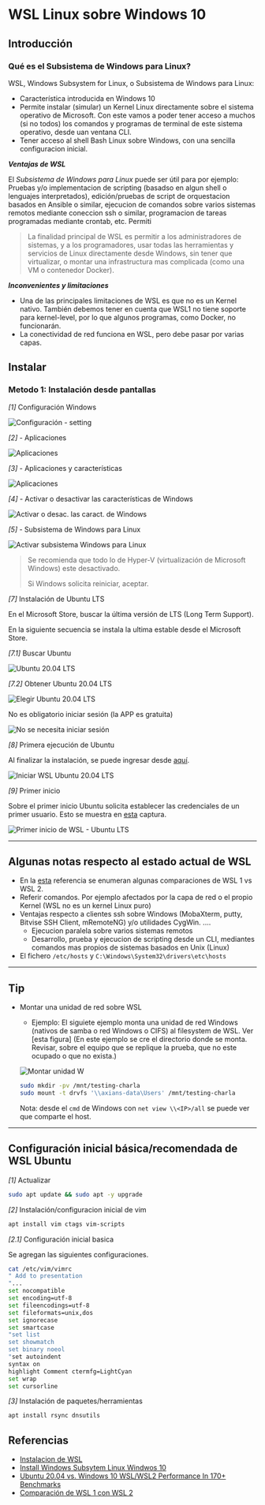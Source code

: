 # WSL Linux sobre Windows 10

## Introducción

### Qué es el Subsistema de Windows para Linux?

WSL, Windows Subsystem for Linux, o Subsistema de Windows para Linux:

- Característica introducida en Windows 10
- Permite instalar (simular) un Kernel Linux directamente sobre el sistema operativo de Microsoft. Con este vamos a poder tener acceso a muchos (si no todos) los comandos y programas de terminal de este sistema operativo, desde uan ventana CLI.
- Tener acceso al shell Bash Linux sobre Windows, con una sencilla configuracion inicial. 

__*Ventajas de WSL*__

El _Subsistema de Windows para Linux_ puede ser útil para por ejemplo: Pruebas y/o implementacion de scripting (basadso en algun shell o lenguajes interpretados), edición/pruebas de script de orquestacion basados en Ansible o similar, ejecucion de comandos sobre varios sistemas remotos mediante coneccion ssh o similar, programacion de tareas programadas mediante crontab, etc. Permiti

> La finalidad principal de WSL es permitir a los administradores de sistemas, y a los programadores, usar todas las herramientas y servicios de Linux directamente desde Windows, sin tener que virtualizar, o montar una infrastructura mas complicada (como una VM o contenedor Docker).

__*Inconvenientes y limitaciones*__

- Una de las principales limitaciones de WSL es que no es un Kernel nativo. También debemos tener en cuenta que WSL1 no tiene soporte para kernel-level, por lo que algunos programas, como Docker, no funcionarán. 
- La conectividad de red funciona en WSL, pero debe pasar por varias capas.

## Instalar

### Metodo 1: Instalación desde pantallas

_[1]_ Configuración Windows

![Configuración - setting][setting_1]

_[2]_ - Aplicaciones

![Aplicaciones][aplicaciones_2]

_[3]_ - Aplicaciones y características

![Aplicaciones][aplicaciones.y.caracteristicas]

_[4]_ - Activar o desactivar las características de Windows

![Activar o desac. las caract. de Windows][activar.desac.caract.windows]

_[5]_ - Subsistema de Windows para Linux

![Activar subsistema Windows para Linux][activar.subsistema.windows.linux_5]

> Se recomienda que todo lo de Hyper-V (virtualización de Microsoft Windows) este desactivado.
>
> Si Windows solicita reiniciar, aceptar.

_[7]_ Instalación de Ubuntu LTS

En el Microsoft Store, buscar la última versión de LTS (Long Term Support).

En la siguiente secuencia se instala la ultima estable desde el Microsoft Store.

_[7.1]_ Buscar Ubuntu

![Ubuntu 20.04 LTS][ubuntu.lts_7]

_[7.2]_ Obtener Ubuntu 20.04 LTS

![Elegir Ubuntu 20.04 LTS][ubuntu.lts_8]

No es obligatorio iniciar sesión (la APP es gratuita)

![No se necesita iniciar sesión][ubuntu.lts_9]

_[8]_ Primera ejecución de Ubuntu

Al finalizar la instalación, se puede ingresar desde [aquí][ubuntu.lts.iniciar_10].

![Iniciar WSL Ubuntu 20.04 LTS][ubuntu.lts.iniciar_10]

_[9]_ Primer inicio

Sobre el primer inicio Ubuntu solicita establecer las credenciales de un primer usuario. Esto se muestra en [esta][ubuntu.lts.primer.login_11] captura.

![Primer inicio de WSL - Ubuntu LTS][ubuntu.lts.primer.login_11]

[setting_1]: img/setting_1.png
[aplicaciones_2]: img/aplicaciones_2.png
[aplicaciones.y.caracteristicas]: img/aplicaciones.y.caracteristicas_3.png
[activar.desac.caract.windows]: img/activar.caract.windows_4.png
[activar.subsistema.windows.linux_5]: img/activar.subsistema.windows.linux_5.png
[ubuntu.lts_7]: img/ubuntu.lts_7.png
[ubuntu.lts_8]: img/ubuntu.lts_8.png
[ubuntu.lts_9]: img/ubuntu.lts_9.png
[ubuntu.lts.iniciar_10]: img/ubuntu.lts.iniciar_10.png
[ubuntu.lts.primer.login_11]: img/ubuntu.lts.primer.login_11.png

--- 

## Algunas notas respecto al estado actual de WSL
- En la [esta][comparacion.wsl.1.2] referencia se enumeran algunas comparaciones de WSL 1 vs WSL 2.
- Referir comandos. Por ejemplo afectados por la capa de red o el propio Kernel (WSL no es un kernel Linux puro)
- Ventajas respecto a clientes ssh sobre Windows (MobaXterm, putty, Bitvise SSH Client, mRemoteNG) y/o utilidades CygWin. .... 
  - Ejecucion paralela sobre varios sistemas remotos
  - Desarrollo, prueba y ejecucion de scripting desde un CLI, mediantes comandos mas propios de sistemas basados en Unix (Linux)
- El fichero `/etc/hosts` y `C:\Windows\System32\drivers\etc\hosts`

--- 

## Tip

- Montar una unidad de red sobre WSL
  - Ejemplo: El siguiete ejemplo monta una unidad de red Windows (nativos de samba o red Windows o CIFS) al filesystem de WSL. Ver [esta figura] (En este ejemplo se cre el directorio donde se monta. Revisar, sobre el equipo que se replique la prueba, que no este ocupado o que no exista.)

  ![Montar unidad W][mount.w]

  [mount.w]: img/mount.w.png

  ```bash
  sudo mkdir -pv /mnt/testing-charla
  sudo mount -t drvfs '\\axians-data\Users' /mnt/testing-charla
  ```
  
  Nota: desde el `cmd` de Windows con `net view \\<IP>/all`  se puede ver que comparte el host.

---

## Configuración inicial básica/recomendada de WSL Ubuntu

_[1]_ Actualizar

```bash
sudo apt update && sudo apt -y upgrade
```

_[2]_ Instalación/configuracion inicial de vim

```bash
apt install vim ctags vim-scripts
```

_[2.1]_ Configuración inicial basica

Se agregan las siguientes configuraciones.

```bash
cat /etc/vim/vimrc
" Add to presentation
"...
set nocompatible
set encoding=utf-8
set fileencodings=utf-8
set fileformats=unix,dos
set ignorecase
set smartcase
"set list
set showmatch
set binary noeol
"set autoindent
syntax on
highlight Comment ctermfg=LightCyan
set wrap
set cursorline
```

_[3]_ Instalación de paquetes/herramientas

```bash
apt install rsync dnsutils
```

## Referencias

- [Instalacion de WSL][inst.wsl] 
- [Install Windows Subsytem Linux Windwos 10][inst.wsl.win]
- [Ubuntu 20.04 vs. Windows 10 WSL/WSL2 Performance In 170+ Benchmarks][comparative.wsl.vs.ubuntu]
- [Comparación de WSL 1 con WSL 2][comparacion.wsl.1.2] 

[comparacion.wsl.1.2]: https://docs.microsoft.com/es-es/windows/wsl/compare-versions
  
[inst.wsl]: https://docs.microsoft.com/es-es/windows/wsl/install "Instalacion de WSL en Windows 10"
[inst.wsl.win]: https://www.windowscentral.com/install-windows-subsystem-linux-windows-10
[comparative.wsl.vs.ubuntu]: https://www.phoronix.com/scan.php?page=article&item=wsl-wsl2-tr3970x&num=1 